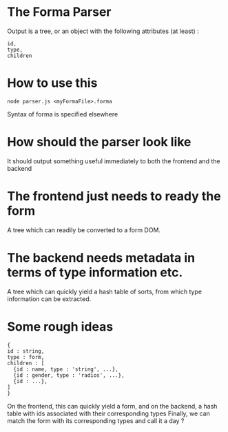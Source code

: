 # The Forma Parser

Output is a tree, or an object with the following attributes (at least) : 
```
id,
type,
children
```

# How to use this

```
node parser.js <myFormaFile>.forma
```

Syntax of forma is specified elsewhere

# How should the parser look like

It should output something useful immediately to both the frontend and
the backend

# The frontend just needs to ready the form
A tree which can readily be converted to a form DOM.

# The backend needs metadata in terms of type information etc.
A tree which can quickly yield a hash table of sorts, from which type
information can be extracted.

# Some rough ideas
```
{
id : string, 
type : form,
children : [
  {id : name, type : 'string', ...},
  {id : gender, type : 'radios', ...},
  {id : ...},
]
}
``` 
On the frontend, this can quickly yield a form, and on the backend,
a hash table with ids associated with their corresponding types
Finally, we can match the form with its corresponding types and call it a
day ? 
